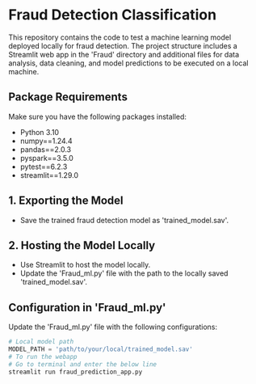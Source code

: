 # Fraud Detection Classification

This repository contains the code to test a machine learning model deployed locally for fraud detection. The project structure includes a Streamlit web app in the 'Fraud' directory and additional files for data analysis, data cleaning, and model predictions to be executed on a local machine.

## Package Requirements

Make sure you have the following packages installed:

- Python 3.10
- numpy==1.24.4
- pandas==2.0.3
- pyspark==3.5.0
- pytest==6.2.3
- streamlit==1.29.0

## 1. Exporting the Model

- Save the trained fraud detection model as 'trained_model.sav'.

## 2. Hosting the Model Locally

- Use Streamlit to host the model locally.
- Update the 'Fraud_ml.py' file with the path to the locally saved 'trained_model.sav'.

## Configuration in 'Fraud_ml.py'

Update the 'Fraud_ml.py' file with the following configurations:

```python
# Local model path
MODEL_PATH = 'path/to/your/local/trained_model.sav'
# To run the webapp
# Go to terminal and enter the below line
streamlit run fraud_prediction_app.py





